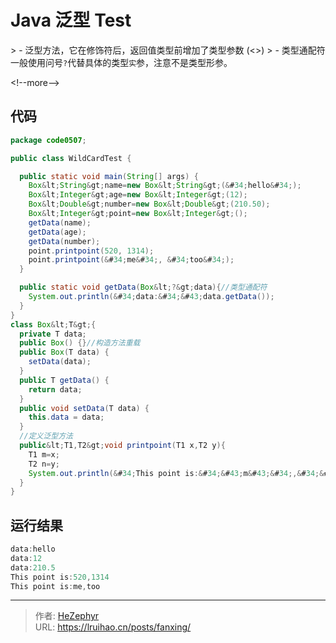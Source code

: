 # Java 泛型 Test


&gt; - 泛型方法，它在修饰符后，返回值类型前增加了类型参数 (&lt;&gt;)
&gt; - 类型通配符一般使用问号`?`代替具体的类型`实`参，注意不是类型形参。

&lt;!--more--&gt;

## 代码

```java
package code0507;

public class WildCardTest {

  public static void main(String[] args) {
    Box&lt;String&gt;name=new Box&lt;String&gt;(&#34;hello&#34;);
    Box&lt;Integer&gt;age=new Box&lt;Integer&gt;(12);
    Box&lt;Double&gt;number=new Box&lt;Double&gt;(210.50);
    Box&lt;Integer&gt;point=new Box&lt;Integer&gt;();
    getData(name);
    getData(age);
    getData(number);
    point.printpoint(520, 1314);
    point.printpoint(&#34;me&#34;, &#34;too&#34;);
  }

  public static void getData(Box&lt;?&gt;data){//类型通配符
    System.out.println(&#34;data:&#34;&#43;data.getData());
  }
}
class Box&lt;T&gt;{
  private T data;
  public Box() {}//构造方法重载
  public Box(T data) {
    setData(data);
  }
  public T getData() {
    return data;
  }
  public void setData(T data) {
    this.data = data;
  }
  //定义泛型方法
  public&lt;T1,T2&gt;void printpoint(T1 x,T2 y){
    T1 m=x;
    T2 n=y;
    System.out.println(&#34;This point is:&#34;&#43;m&#43;&#34;,&#34;&#43;n);
  }
}
```

## 运行结果

```java
data:hello
data:12
data:210.5
This point is:520,1314
This point is:me,too
```


---

> 作者: [HeZephyr](https://github.com/HeZephyr)  
> URL: https://lruihao.cn/posts/fanxing/  


